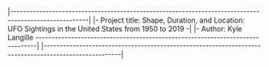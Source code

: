 |------------------------------------------------------------------------------------------------------|
|- Project title: Shape, Duration, and Location: UFO Sightings in the United States from 1950 to 2019 -|
|- Author: Kyle Langille ------------------------------------------------------------------------------|
|------------------------------------------------------------------------------------------------------|